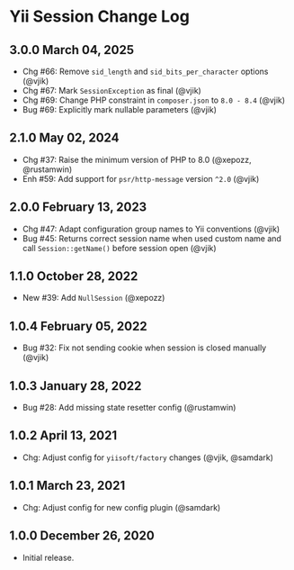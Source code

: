 # Yii Session Change Log

## 3.0.0 March 04, 2025

- Chg #66: Remove `sid_length` and `sid_bits_per_character` options (@vjik)
- Chg #67: Mark `SessionException` as final (@vjik)
- Chg #69: Change PHP constraint in `composer.json` to `8.0 - 8.4` (@vjik)
- Bug #69: Explicitly mark nullable parameters (@vjik)

## 2.1.0 May 02, 2024

- Chg #37: Raise the minimum version of PHP to 8.0 (@xepozz, @rustamwin)
- Enh #59: Add support for `psr/http-message` version `^2.0` (@vjik)

## 2.0.0 February 13, 2023

- Chg #47: Adapt configuration group names to Yii conventions (@vjik)
- Bug #45: Returns correct session name when used custom name and call `Session::getName()` before session open (@vjik)

## 1.1.0 October 28, 2022

- New #39: Add `NullSession` (@xepozz)

## 1.0.4 February 05, 2022

- Bug #32: Fix not sending cookie when session is closed manually (@vjik)

## 1.0.3 January 28, 2022

- Bug #28: Add missing state resetter config (@rustamwin)

## 1.0.2 April 13, 2021

- Chg: Adjust config for `yiisoft/factory` changes (@vjik, @samdark)

## 1.0.1 March 23, 2021

- Chg: Adjust config for new config plugin (@samdark)

## 1.0.0 December 26, 2020

- Initial release.
